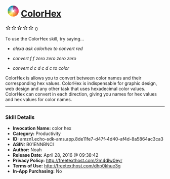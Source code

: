 # &nbsp;<img src="skill_icon" alt="ColorHex icon" width="36"> [ColorHex](http://alexa.amazon.com/#skills/amzn1.echo-sdk-ams.app.8de11fe7-d47f-4d40-af4d-8a5864ac3ca3)
![0 stars](../../images/ic_star_border_black_18dp_1x.png)![0 stars](../../images/ic_star_border_black_18dp_1x.png)![0 stars](../../images/ic_star_border_black_18dp_1x.png)![0 stars](../../images/ic_star_border_black_18dp_1x.png)![0 stars](../../images/ic_star_border_black_18dp_1x.png) 0

To use the ColorHex skill, try saying...

* *alexa ask colorhex to convert red*

* *convert f f zero zero zero zero*

* *convert d c d c d c to color*

ColorHex is allows you to convert between color names and their corresponding hex values. ColorHex is indispensable for graphic design, web design and any other task that uses hexadecimal color values. ColorHex can convert in each direction, giving you names for hex values and hex values for color names.

***

### Skill Details

* **Invocation Name:** color hex
* **Category:** Productivity
* **ID:** amzn1.echo-sdk-ams.app.8de11fe7-d47f-4d40-af4d-8a5864ac3ca3
* **ASIN:** B01ENNBNCI
* **Author:** Noah
* **Release Date:** April 28, 2016 @ 09:38:42
* **Privacy Policy:** http://freetexthost.com/2m4dlw0eyr
* **Terms of Use:** http://freetexthost.com/dhp0khue3g
* **In-App Purchasing:** No
